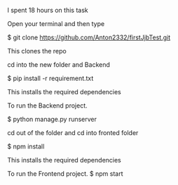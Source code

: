 I spent 18 hours on this task

Open your terminal and then type

$ git clone https://github.com/Anton2332/firstJjbTest.git

This clones the repo

cd into the new folder and Backend

$ pip install -r requirement.txt

This installs the required dependencies

To run the Backend project.

$ python manage.py runserver

cd out of the folder and cd into fronted folder

$ npm install

This installs the required dependencies

To run the Frontend project.
$ npm start

